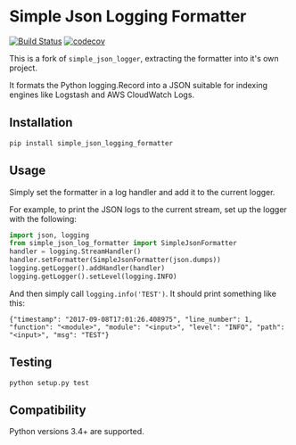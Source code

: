 # Simple Json Logging Formatter
[![Build Status](https://travis-ci.org/flaviocpontes/simple_json_log_formatter.svg?branch=master)](https://travis-ci.org/flaviocpontes/simple_json_log_formatter)
[![codecov](https://codecov.io/gh/flaviocpontes/simple_json_log_formatter/branch/master/graph/badge.svg)](https://codecov.io/gh/flaviocpontes/simple_json_log_formatter)

This is a fork of `simple_json_logger`,  extracting the formatter into it's own project.

It formats the Python logging.Record into a JSON suitable for indexing engines like Logstash and AWS CloudWatch Logs.


## Installation

`pip install simple_json_logging_formatter`

## Usage

Simply set the formatter in a log handler and add it to the current logger.

For example, to print the JSON logs to the current stream, set up the logger with the following:

```python
import json, logging
from simple_json_log_formatter import SimpleJsonFormatter
handler = logging.StreamHandler()
handler.setFormatter(SimpleJsonFormatter(json.dumps))
logging.getLogger().addHandler(handler)
logging.getLogger().setLevel(logging.INFO)
```

And then simply call `logging.info('TEST')`. It should print something like this:

`{"timestamp": "2017-09-08T17:01:26.408975", "line_number": 1, "function": "<module>", "module": "<input>", "level": "INFO", "path": "<input>", "msg": "TEST"}
`

## Testing

`python setup.py test`

## Compatibility

Python versions 3.4+ are supported.